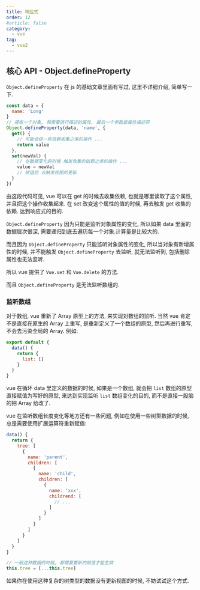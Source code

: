 ```yaml
---
title: 响应式
order: 12
#article: false
category:
  - vue
tag:
  - vue2
---
```


## 核心 API - Object.defineProperty

`Object.defineProperty` 在 js 的基础文章里面有写过, 这里不详细介绍, 简单写一下.

```javascript
const data = {
  name: 'Long'
}
// 接收一个对象, 和需要进行描述的属性, 最后一个参数是属性描述符
Object.defineProperty(data, 'name', {
  get() {
    // 可能会做一些依赖收集之类的操作 ...
    return value
  },
  set(newVal) {
    // 在数据变化的时候 触发收集的依赖之类的操作 ...
    value = newVal
    // 赋值后 去触发视图的更新
  }
})
```

由这段代码可见, vue 可以在 get 的时候去收集依赖, 也就是哪里读取了这个属性, 并且把这个操作收集起来.
在 set 改变这个属性的值的时候, 再去触发 get 收集的依赖. 达到响应式的目的.

`Object.defineProperty` 因为只能是监听对象属性的变化, 所以如果 data 里面的数据层次很深, 需要递归到底去遍历每一个对象.计算量是比较大的.

而且因为 `Object.defineProperty` 只能监听对象属性的变化, 所以当对象有新增属性的时候, 并不能触发 `Object.defineProperty` 去监听, 就无法监听到, 包括删除属性也无法监听.

所以 vue 提供了 `Vue.set` 和 `Vue.delete` 的方法.

而且 `Object.defineProperty` 是无法监听数组的.

### 监听数组

对于数组, vue 重新了 Array 原型上的方法, 来实现对数组的监听. 当然 vue 肯定不是直接在原生的 Array 上重写, 是重新定义了一个数组的原型,
然后再进行重写, 不会去污染全局的 Array. 例如:

```javascript
export default {
  data() {
    return {
      list: []
    }
  }
}
```

vue 在循环 data 里定义的数据的时候, 如果是一个数组, 就会把 `list` 数组的原型直接赋值为写好的原型, 来达到实现监听 `list` 数组变化的目的, 而不是直接一股脑的把 Array 给改了.

vue 在监听数组长度变化等地方还有一些问题, 例如在使用一些树型数据的时候, 总是需要使用扩展运算符重新赋值:

```javascript
data() {
  return {
    tree: [
      {
        name: 'parent',
        children: [
          {
            name: 'child',
            children: [
              {
                name: 'xxx',
                childrend: [
                  // ...
                ]
              }
            ]
          }
        ]
      }
    ]
  }
} 

// 一般这种数据的时候, 都需要重新的赋值才能生效
this.tree = [...this.tree]
```

如果你在使用这种复杂的树类型的数据没有更新视图的时候, 不妨试试这个方式.




